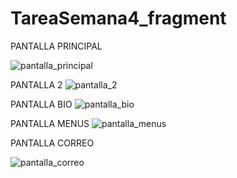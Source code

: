 # TareaSemana4_fragment

PANTALLA PRINCIPAL 

![pantalla_principal](https://user-images.githubusercontent.com/38895977/44699855-c76eda00-aa4b-11e8-8dad-eff3ba788166.PNG)


PANTALLA 2
![pantalla_2](https://user-images.githubusercontent.com/38895977/44699749-49aace80-aa4b-11e8-8efb-30b0df703fed.PNG)


PANTALLA BIO
![pantalla_bio](https://user-images.githubusercontent.com/38895977/44699818-a5755780-aa4b-11e8-8548-3f71a5691d19.PNG)


PANTALLA MENUS
![pantalla_menus](https://user-images.githubusercontent.com/38895977/44699977-51b73e00-aa4c-11e8-8bd5-8b5ec939fcf5.PNG)


PANTALLA CORREO

![pantalla_correo](https://user-images.githubusercontent.com/38895977/44700017-78757480-aa4c-11e8-8695-71e9b5e1c249.PNG)











